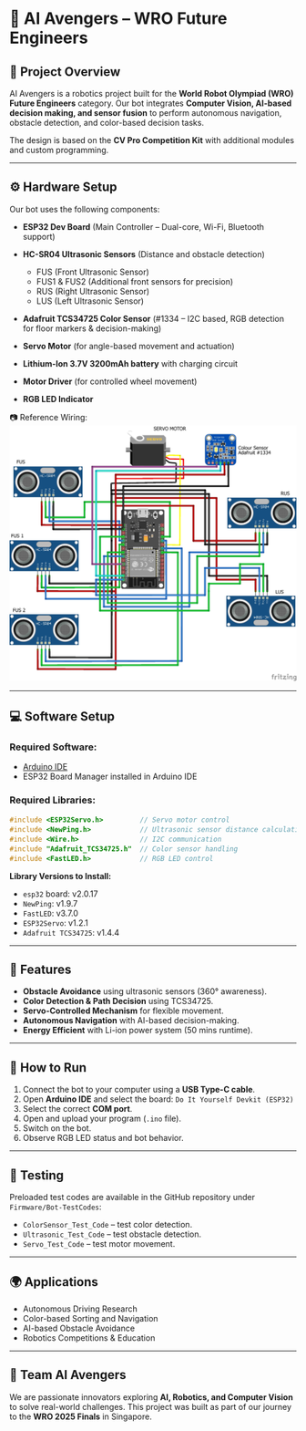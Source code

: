 

# 🤖 AI Avengers – WRO Future Engineers 

## 📌 Project Overview

AI Avengers is a robotics project built for the **World Robot Olympiad (WRO) Future Engineers** category.
Our bot integrates **Computer Vision, AI-based decision making, and sensor fusion** to perform autonomous navigation, obstacle detection, and color-based decision tasks.

The design is based on the **CV Pro Competition Kit** with additional modules and custom programming.

---

## ⚙️ Hardware Setup

Our bot uses the following components:

* **ESP32 Dev Board** (Main Controller – Dual-core, Wi-Fi, Bluetooth support)
* **HC-SR04 Ultrasonic Sensors** (Distance and obstacle detection)

  * FUS (Front Ultrasonic Sensor)
  * FUS1 & FUS2 (Additional front sensors for precision)
  * RUS (Right Ultrasonic Sensor)
  * LUS (Left Ultrasonic Sensor)
* **Adafruit TCS34725 Color Sensor** (#1334 – I2C based, RGB detection for floor markers & decision-making)
* **Servo Motor** (for angle-based movement and actuation)
* **Lithium-Ion 3.7V 3200mAh battery** with charging circuit
* **Motor Driver** (for controlled wheel movement)
* **RGB LED Indicator**

📷 Reference Wiring:
![Wiring Diagram](./WRO%20SCHE.jpg)

---

## 💻 Software Setup

### Required Software:

* [Arduino IDE](https://www.arduino.cc/en/software)
* ESP32 Board Manager installed in Arduino IDE

### Required Libraries:

```cpp
#include <ESP32Servo.h>         // Servo motor control
#include <NewPing.h>            // Ultrasonic sensor distance calculation
#include <Wire.h>               // I2C communication
#include "Adafruit_TCS34725.h"  // Color sensor handling
#include <FastLED.h>            // RGB LED control
```

**Library Versions to Install:**

* `esp32` board: v2.0.17
* `NewPing`: v1.9.7
* `FastLED`: v3.7.0
* `ESP32Servo`: v1.2.1
* `Adafruit TCS34725`: v1.4.4

---

## 🚀 Features

* **Obstacle Avoidance** using ultrasonic sensors (360° awareness).
* **Color Detection & Path Decision** using TCS34725.
* **Servo-Controlled Mechanism** for flexible movement.
* **Autonomous Navigation** with AI-based decision-making.
* **Energy Efficient** with Li-ion power system (50 mins runtime).

---

## 🔧 How to Run

1. Connect the bot to your computer using a **USB Type-C cable**.
2. Open **Arduino IDE** and select the board: `Do It Yourself Devkit (ESP32)`
3. Select the correct **COM port**.
4. Open and upload your program (`.ino` file).
5. Switch on the bot.
6. Observe RGB LED status and bot behavior.

---

## 🧪 Testing

Preloaded test codes are available in the GitHub repository under `Firmware/Bot-TestCodes`:

* `ColorSensor_Test_Code` – test color detection.
* `Ultrasonic_Test_Code` – test obstacle detection.
* `Servo_Test_Code` – test motor movement.

---

## 🌍 Applications

* Autonomous Driving Research
* Color-based Sorting and Navigation
* AI-based Obstacle Avoidance
* Robotics Competitions & Education

---

## 👥 Team AI Avengers

We are passionate innovators exploring **AI, Robotics, and Computer Vision** to solve real-world challenges.
This project was built as part of our journey to the **WRO 2025 Finals** in Singapore.
